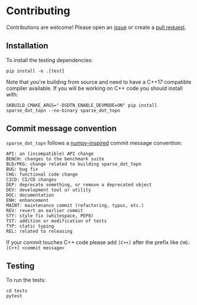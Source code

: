 # Contributing

Contributions are welcome!
Please open an [issue](https://github.com/ing-bank/sparse_dot_topn/issues)
or create a [pull request](https://github.com/ing-bank/sparse_dot_topn/pulls).

## Installation

To install the testing dependencies:

```shell
pip install -e .[test]
```

Note that you're building from source and need to have a C++17 compatible compiler available.
If you will be working on C++ code you should install with:

```shell
SKBUILD_CMAKE_ARGS="-DSDTN_ENABLE_DEVMODE=ON" pip install sparse_dot_topn --no-binary sparse_dot_topn
```

## Commit message convention

`sparse_dot_topn` follows a [numpy-inspired](https://numpy.org/devdocs/dev/development_workflow.html#writing-the-commit-message) commit message convention:

```text
API: an (incompatible) API change
BENCH: changes to the benchmark suite
BLD/PKG: change related to building sparse_dot_topn
BUG: bug fix
CHG: functional code change
CICD: CI/CD changes
DEP: deprecate something, or remove a deprecated object
DEV: development tool or utility
DOC: documentation
ENH: enhancement
MAINT: maintenance commit (refactoring, typos, etc.)
REV: revert an earlier commit
STY: style fix (whitespace, PEP8)
TST: addition or modification of tests
TYP: static typing
REL: related to releasing
```

If your commit touches C++ code please add `[C++]` after the prefix like `CHG: [C++] <commit message>`

## Testing

To run the tests:

```shell
cd tests
pytest
```
